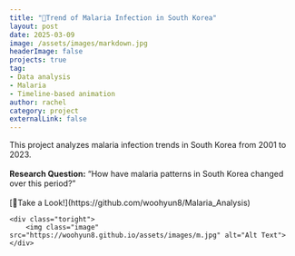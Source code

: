 ```yaml
---
title: "🦟Trend of Malaria Infection in South Korea"
layout: post
date: 2025-03-09
image: /assets/images/markdown.jpg
headerImage: false
projects: true
tag:
- Data analysis
- Malaria
- Timeline-based animation
author: rachel
category: project
externalLink: false
---
```


<div class="side-by-side">
    <div class="toleft">
        <p>This project analyzes malaria infection trends in South Korea from 2001 to 2023.<br><br>
        <strong>Research Question:</strong> “How have malaria patterns in South Korea changed over this period?”<br><br>
        [👀Take a Look!](https://github.com/woohyun8/Malaria_Analysis)</p> 
    </div>

    <div class="toright">
        <img class="image" src="https://woohyun8.github.io/assets/images/m.jpg" alt="Alt Text">
    </div>
</div>
